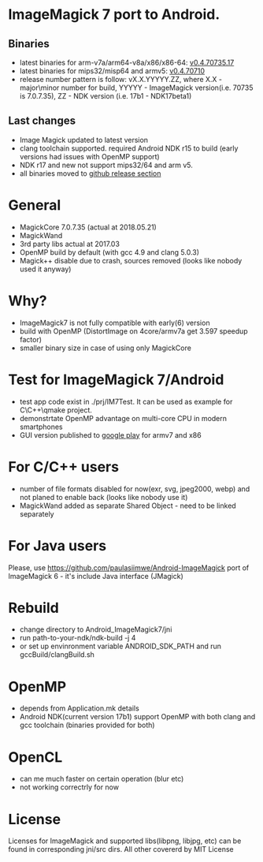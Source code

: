# ImageMagick 7 port to Android.
## Binaries 
 - latest binaries for arm-v7a/arm64-v8a/x86/x86-64: [v0.4.70735.17](https://github.com/ayaromenok/Android_ImageMagick7/releases/tag/v0.4.70735.17)
 - latest binaries for mips32/misp64 and armv5: [v0.4.70710](https://github.com/ayaromenok/Android_ImageMagick7/releases/tag/v0.4.70710)
 - release number pattern is follow: vX.X.YYYYY.ZZ, where X.X - major\minor number for build, YYYYY - ImageMagick version(i.e. 70735 is 7.0.7.35), ZZ - NDK version (i.e. 17b1 - NDK17beta1) 

## Last changes
 - Image Magick updated to latest version
 - clang toolchain supported. 
	required Android NDK r15 to build (early versions had issues with OpenMP support)
 - NDK r17 and new not support mips32/64 and arm v5. 
 - all binaries moved to [github release section](https://github.com/ayaromenok/Android_ImageMagick7/releases)

# General
 - MagickCore 7.0.7.35 (actual at 2018.05.21)
 - MagickWand
 - 3rd party libs actual at 2017.03
 - OpenMP build by default (with gcc 4.9 and clang 5.0.3)
 - Magick++ disable due to crash, sources removed (looks like nobody used it anyway)

# Why? 
 - ImageMagick7 is not fully compatible with early(6) version
 - build with OpenMP (DistortImage on 4core/armv7a get 3.597 speedup factor)
 - smaller binary size in case of using only MagickCore

# Test for ImageMagick 7/Android
 - test app code exist in ./prj/IM7Test. It can be used as example for C\C++\qmake project.
 - demonstrtate OpenMP advantage on multi-core CPU in modern smartphones
 - GUI version published to [google play](https://play.google.com/store/apps/details?id=info.yaromenok.IM7Test) for armv7 and x86 

# For C/C++ users
 - number of file formats disabled for now(exr, svg, jpeg2000, webp) and not planed to enable back (looks like nobody use it)
 - MagickWand added as separate Shared Object - need to be linked separately
 
# For Java users
 Please, use https://github.com/paulasiimwe/Android-ImageMagick port of ImageMagick 6 - it's include Java interface (JMagick)

# Rebuild 
 - change directory to Android_ImageMagick7/jni
 - run path-to-your-ndk/ndk-build -j 4 
 - or set up envinronment variable ANDROID_SDK_PATH and run gccBuild/clangBuild.sh
 
# OpenMP 
 - depends from Application.mk details
 - Android NDK(current version 17b1) support OpenMP with both clang and gcc toolchain (binaries provided for both) 

# OpenCL
 - can me much faster on certain operation (blur etc)
 - not working correctrly for now

# License
Licenses for ImageMagick and supported libs(libpng, libjpg, etc) can be found in corresponding jni/src dirs.
All other covererd by MIT License